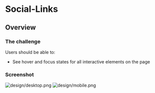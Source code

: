 # Social-Links

## Overview

### The challenge

Users should be able to:

- See hover and focus states for all interactive elements on the page

### Screenshot

![design/desktop.png](./screenshot.jpg)
![design/mobile.png](./screenshot.jpg)